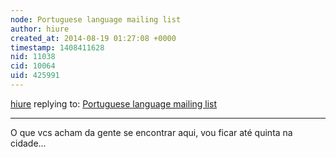 ```yaml
---
node: Portuguese language mailing list
author: hiure
created_at: 2014-08-19 01:27:08 +0000
timestamp: 1408411628
nid: 11038
cid: 10064
uid: 425991
---
```




[hiure](../profile/hiure) replying to: [Portuguese language mailing list](../notes/vjpixel/08-11-2014/portuguese-language-mailing-list)

----
O que vcs acham da gente se encontrar aqui, vou ficar até quinta na cidade...